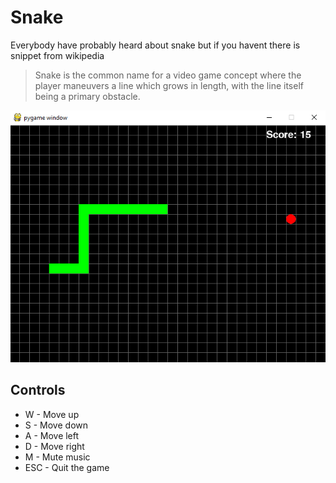 # Snake

Everybody have probably heard about snake but if you havent there is snippet from wikipedia
> Snake is the common name for a video game concept where the player maneuvers a line which grows in length, with the line itself being a primary obstacle.

![ingame picture](/markup_imgs/game.png)

## Controls

* W - Move up
* S - Move down
* A - Move left
* D - Move right
* M - Mute music
* ESC - Quit the game
